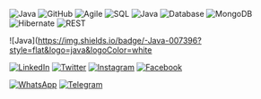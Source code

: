 ![Java](https://img.shields.io/badge/-Java-007396?style=flat&logo=java)
![GitHub](https://img.shields.io/badge/-GitHub-181717?style=flat&logo=github)
![Agile](https://img.shields.io/badge/-Agile-202020?style=flat&logo=Agile)
![SQL](https://img.shields.io/badge/-SQL-336791?style=flat&logo=MySQL)
![Java](https://img.shields.io/badge/-Java-007396?style=flat&logo=java) ![Database](https://img.shields.io/badge/-Database-316192?style=flat&logo=PostgreSQL)
![MongoDB](https://img.shields.io/badge/-MongoDB-47A248?style=flat&logo=mongodb)
![Hibernate](https://img.shields.io/badge/-Hibernate-59666C?style=flat)
![REST](https://img.shields.io/badge/-REST-FFA07A?style=flat)


![Java](https://img.shields.io/badge/-Java-007396?style=flat&logo=java&logoColor=white



[![LinkedIn](https://img.shields.io/badge/-LinkedIn-0077B5?style=flat&logo=linkedin&logoColor=white)](https://www.linkedin.com/in/aykutcihan/)
[![Twitter](https://img.shields.io/badge/-Twitter-1DA1F2?style=flat&logo=twitter&logoColor=white)](https://twitter.com/aykutcihan)
[![Instagram](https://img.shields.io/badge/-Instagram-E4405F?style=flat&logo=instagram&logoColor=white)](https://www.instagram.com/aykutcihan/)
[![Facebook](https://img.shields.io/badge/-Facebook-1877F2?style=flat&logo=facebook&logoColor=white)](https://www.facebook.com/acd24)



[![WhatsApp](https://img.shields.io/badge/-WhatsApp-25D366?style=flat&logo=whatsapp&logoColor=white)](https://wa.me/+31613762801?text=Merhaba%20Github'dan%20size%20ulaşıyorum)
[![Telegram](https://img.shields.io/badge/-Telegram-26A5E4?style=flat&logo=telegram&logoColor=white)](https://t.me/aykutcihan)







<!--
**aykutcihan/aykutcihan** is a ✨ _special_ ✨ repository because its `README.md` (this file) appears on your GitHub profile.

Here are some ideas to get you started:

- 🔭 I’m currently working on ...
- 🌱 I’m currently learning ...
- 👯 I’m looking to collaborate on ...
- 🤔 I’m looking for help with ...
- 💬 Ask me about ...
- 📫 How to reach me: ...
- 😄 Pronouns: ...
- ⚡ Fun fact: ...
-->
